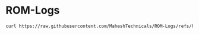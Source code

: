 # ROM-Logs

```bash
curl https://raw.githubusercontent.com/MaheshTechnicals/ROM-Logs/refs/heads/main/script.sh | bash

